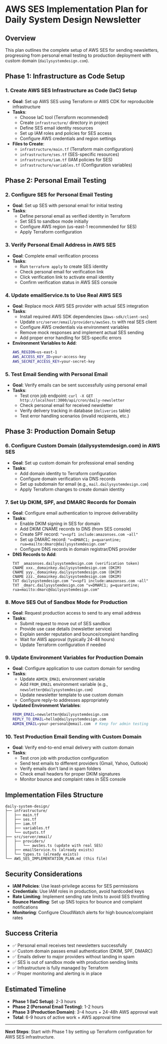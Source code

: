 # AWS SES Implementation Plan for Daily System Design Newsletter

## Overview
This plan outlines the complete setup of AWS SES for sending newsletters, progressing from personal email testing to production deployment with custom domain (`dailysystemdesign.com`).

## Phase 1: Infrastructure as Code Setup

### 1. Create AWS SES Infrastructure as Code (IaC) Setup
- **Goal**: Set up AWS SES using Terraform or AWS CDK for reproducible infrastructure
- **Tasks**:
  - Choose IaC tool (Terraform recommended)
  - Create `infrastructure/` directory in project
  - Define SES email identity resources
  - Set up IAM roles and policies for SES access
  - Configure AWS credentials and region settings
- **Files to Create**:
  - `infrastructure/main.tf` (Terraform main configuration)
  - `infrastructure/ses.tf` (SES-specific resources)
  - `infrastructure/iam.tf` (IAM policies for SES)
  - `infrastructure/variables.tf` (Configuration variables)

## Phase 2: Personal Email Testing

### 2. Configure SES for Personal Email Testing
- **Goal**: Set up SES with personal email for initial testing
- **Tasks**:
  - Define personal email as verified identity in Terraform
  - Set SES to sandbox mode initially
  - Configure AWS region (us-east-1 recommended for SES)
  - Apply Terraform configuration

### 3. Verify Personal Email Address in AWS SES
- **Goal**: Complete email verification process
- **Tasks**:
  - Run `terraform apply` to create SES identity
  - Check personal email for verification link
  - Click verification link to activate email identity
  - Confirm verification status in AWS SES console

### 4. Update emailService.ts to Use Real AWS SES
- **Goal**: Replace mock AWS SES provider with actual SES integration
- **Tasks**:
  - Install required AWS SDK dependencies (`@aws-sdk/client-ses`)
  - Update `src/server/email/providers/awsSes.ts` with real SES client
  - Configure AWS credentials via environment variables
  - Remove mock responses and implement actual SES sending
  - Add proper error handling for SES-specific errors
- **Environment Variables to Add**:
  ```bash
  AWS_REGION=us-east-1
  AWS_ACCESS_KEY_ID=your-access-key
  AWS_SECRET_ACCESS_KEY=your-secret-key
  ```

### 5. Test Email Sending with Personal Email
- **Goal**: Verify emails can be sent successfully using personal email
- **Tasks**:
  - Test cron job endpoint: `curl -X GET http://localhost:3000/api/cron/daily-newsletter`
  - Check personal email for received newsletter
  - Verify delivery tracking in database (`deliveries` table)
  - Test error handling scenarios (invalid recipients, etc.)

## Phase 3: Production Domain Setup

### 6. Configure Custom Domain (dailysystemdesign.com) in AWS SES
- **Goal**: Set up custom domain for professional email sending
- **Tasks**:
  - Add domain identity to Terraform configuration
  - Configure domain verification via DNS records
  - Set up subdomain for email (e.g., `mail.dailysystemdesign.com`)
  - Apply Terraform changes to create domain identity

### 7. Set Up DKIM, SPF, and DMARC Records for Domain
- **Goal**: Configure email authentication to improve deliverability
- **Tasks**:
  - Enable DKIM signing in SES for domain
  - Add DKIM CNAME records to DNS (from SES console)
  - Create SPF record: `"v=spf1 include:amazonses.com ~all"`
  - Set up DMARC record: `"v=DMARC1; p=quarantine; rua=mailto:dmarc@dailysystemdesign.com"`
  - Configure DNS records in domain registrar/DNS provider
- **DNS Records to Add**:
  ```
  TXT _amazonses.dailysystemdesign.com (verification token)
  CNAME xxx._domainkey.dailysystemdesign.com (DKIM)
  CNAME yyy._domainkey.dailysystemdesign.com (DKIM)
  CNAME zzz._domainkey.dailysystemdesign.com (DKIM)
  TXT dailysystemdesign.com "v=spf1 include:amazonses.com ~all"
  TXT _dmarc.dailysystemdesign.com "v=DMARC1; p=quarantine; rua=mailto:dmarc@dailysystemdesign.com"
  ```

### 8. Move SES Out of Sandbox Mode for Production
- **Goal**: Request production access to send to any email address
- **Tasks**:
  - Submit request to move out of SES sandbox
  - Provide use case details (newsletter service)
  - Explain sender reputation and bounce/complaint handling
  - Wait for AWS approval (typically 24-48 hours)
  - Update Terraform configuration if needed

### 9. Update Environment Variables for Production Domain
- **Goal**: Configure application to use custom domain for sending
- **Tasks**:
  - Update `ADMIN_EMAIL` environment variable
  - Add `FROM_EMAIL` environment variable (e.g., `newsletter@dailysystemdesign.com`)
  - Update newsletter template to use custom domain
  - Configure reply-to addresses appropriately
- **Updated Environment Variables**:
  ```bash
  FROM_EMAIL=newsletter@dailysystemdesign.com
  REPLY_TO_EMAIL=hello@dailysystemdesign.com
  ADMIN_EMAIL=your-personal@email.com  # Keep for admin testing
  ```

### 10. Test Production Email Sending with Custom Domain
- **Goal**: Verify end-to-end email delivery with custom domain
- **Tasks**:
  - Test cron job with production configuration
  - Send test emails to different providers (Gmail, Yahoo, Outlook)
  - Verify emails don't land in spam folders
  - Check email headers for proper DKIM signatures
  - Monitor bounce and complaint rates in SES console

## Implementation Files Structure

```
daily-system-design/
├── infrastructure/
│   ├── main.tf
│   ├── ses.tf
│   ├── iam.tf
│   ├── variables.tf
│   └── outputs.tf
├── src/server/email/
│   ├── providers/
│   │   └── awsSes.ts (update with real SES)
│   ├── emailService.ts (already exists)
│   └── types.ts (already exists)
└── AWS_SES_IMPLEMENTATION_PLAN.md (this file)
```

## Security Considerations

- **IAM Policies**: Use least-privilege access for SES permissions
- **Credentials**: Use IAM roles in production, avoid hardcoded keys
- **Rate Limiting**: Implement sending rate limits to avoid SES throttling
- **Bounce Handling**: Set up SNS topics for bounce and complaint notifications
- **Monitoring**: Configure CloudWatch alerts for high bounce/complaint rates

## Success Criteria

- ✅ Personal email receives test newsletters successfully
- ✅ Custom domain passes email authentication (DKIM, SPF, DMARC)
- ✅ Emails deliver to major providers without landing in spam
- ✅ SES is out of sandbox mode with production sending limits
- ✅ Infrastructure is fully managed by Terraform
- ✅ Proper monitoring and alerting is in place

## Estimated Timeline

- **Phase 1 (IaC Setup)**: 2-3 hours
- **Phase 2 (Personal Email Testing)**: 1-2 hours
- **Phase 3 (Production Domain)**: 3-4 hours + 24-48h AWS approval wait
- **Total**: 6-9 hours of active work + AWS approval time

---

**Next Steps**: Start with Phase 1 by setting up Terraform configuration for AWS SES infrastructure.